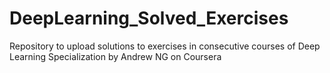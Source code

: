 # DeepLearning_Solved_Exercises
Repository to upload solutions to exercises in consecutive courses of Deep Learning Specialization by Andrew NG on Coursera
